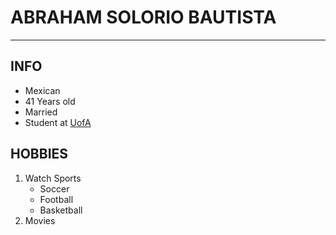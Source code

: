 # ABRAHAM SOLORIO BAUTISTA
__________________________

## INFO

+ Mexican
+ 41 Years old
+ Married
+ Student at [UofA](https://coned.ualberta.ca/public/category/courseCategoryCertificateProfile.do?method=load&certificateId=1031990#collapse_1)

## HOBBIES

1. Watch Sports
    * Soccer
    * Football
    * Basketball
2. Movies 

